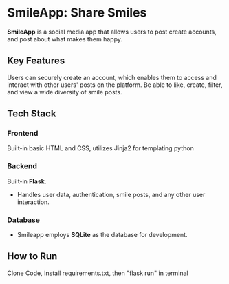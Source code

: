 # SmileApp: Share Smiles

**SmileApp** 
is a social media app that allows users to post create accounts, and post about what makes them happy. 

## Key Features
Users can securely create an account, which enables them to access and interact with other users' posts on the platform.
Be able to like, create, filter, and view a wide diversity of smile posts.

## Tech Stack
### Frontend
Built-in basic HTML and CSS, utilizes Jinja2 for templating python 

### Backend

Built-in  **Flask**.
- Handles user data, authentication, smile posts, and any other user interaction.

### Database

- Smileapp employs **SQLite** as the database for development.

## How to Run
Clone Code, Install requirements.txt, then "flask run" in terminal 
